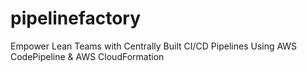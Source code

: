# pipelinefactory
Empower Lean Teams with Centrally Built CI/CD Pipelines Using AWS CodePipeline &amp; AWS CloudFormation
